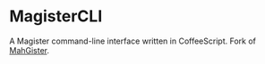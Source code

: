 MagisterCLI
=========

A Magister command-line interface written in CoffeeScript. Fork of [MahGister](https://github.com/lieuwex/MahGister).
